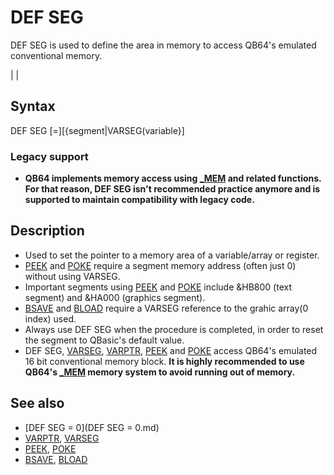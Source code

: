 # DEF SEG

DEF SEG is used to define the area in memory to access QB64's emulated conventional memory.

  

|  |

## Syntax

DEF SEG [=][{segment|VARSEG(variable}]
### Legacy support

* **QB64 implements memory access using [_MEM](_MEM.md) and related functions. For that reason, DEF SEG isn't recommended practice anymore and is supported to maintain compatibility with legacy code.**

  

## Description

* Used to set the pointer to a memory area of a variable/array or register.
* [PEEK](PEEK.md) and [POKE](POKE.md) require a segment memory address (often just 0) without using VARSEG.
* Important segments using [PEEK](PEEK.md) and [POKE](POKE.md) include &HB800 (text segment) and &HA000 (graphics segment).
* [BSAVE](BSAVE.md) and [BLOAD](BLOAD.md) require a VARSEG reference to the grahic array(0 index) used.
* Always use DEF SEG when the procedure is completed, in order to reset the segment to QBasic's default value.
* DEF SEG, [VARSEG](VARSEG.md), [VARPTR](VARPTR.md), [PEEK](PEEK.md) and [POKE](POKE.md) access QB64's emulated 16 bit conventional memory block. **It is highly recommended to use QB64's [_MEM](_MEM.md) memory system to avoid running out of memory.**

  

## See also

* [DEF SEG = 0](DEF SEG = 0.md)
* [VARPTR](VARPTR.md), [VARSEG](VARSEG.md)
* [PEEK](PEEK.md), [POKE](POKE.md)
* [BSAVE](BSAVE.md), [BLOAD](BLOAD.md)

  
